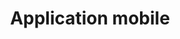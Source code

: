 ---
title        : "Application mobile"
category     : "communication-web"
order        : 2
description  : "Grâce à nos développeurs mobiles, vos applications n’auront plus de secret pour nous."
thumbnail    : "https://static.wixstatic.com/media/6143b5_77d9f93703234e49b4ebc881d2969cdb~mv2.png_srz_549_394_85_22_0.50_1.20_0.00_png_srz"
header_bg    : ""
card_color   : "uk-card-violet"
keywords	 : "tets, sas"	
 
---